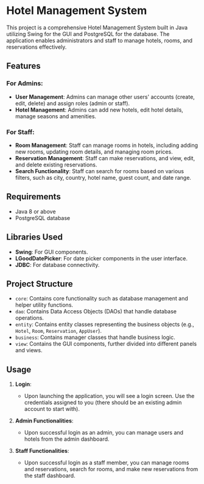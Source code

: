 # Hotel Management System

This project is a comprehensive Hotel Management System built in Java utilizing Swing for the GUI and PostgreSQL for the database. The application enables administrators and staff to manage hotels, rooms, and reservations effectively.

## Features

### For Admins:
- **User Management**: Admins can manage other users' accounts (create, edit, delete) and assign roles (admin or staff).
- **Hotel Management**: Admins can add new hotels, edit hotel details, manage seasons and amenities.

### For Staff:
- **Room Management**: Staff can manage rooms in hotels, including adding new rooms, updating room details, and managing room prices.
- **Reservation Management**: Staff can make reservations, and view, edit, and delete existing reservations.
- **Search Functionality**: Staff can search for rooms based on various filters, such as city, country, hotel name, guest count, and date range.

## Requirements
- Java 8 or above
- PostgreSQL database

## Libraries Used
- **Swing**: For GUI components.
- **LGoodDatePicker**: For date picker components in the user interface.
- **JDBC**: For database connectivity.

## Project Structure
- `core`: Contains core functionality such as database management and helper utility functions.
- `dao`: Contains Data Access Objects (DAOs) that handle database operations.
- `entity`: Contains entity classes representing the business objects (e.g., `Hotel`, `Room`, `Reservation`, `AppUser`).
- `business`: Contains manager classes that handle business logic.
- `view`: Contains the GUI components, further divided into different panels and views.

## Usage
1. **Login**:
    - Upon launching the application, you will see a login screen. Use the credentials assigned to you (there should be an existing admin account to start with).

2. **Admin Functionalities**:
    - Upon successful login as an admin, you can manage users and hotels from the admin dashboard.

3. **Staff Functionalities**:
    - Upon successful login as a staff member, you can manage rooms and reservations, search for rooms, and make new reservations from the staff dashboard.